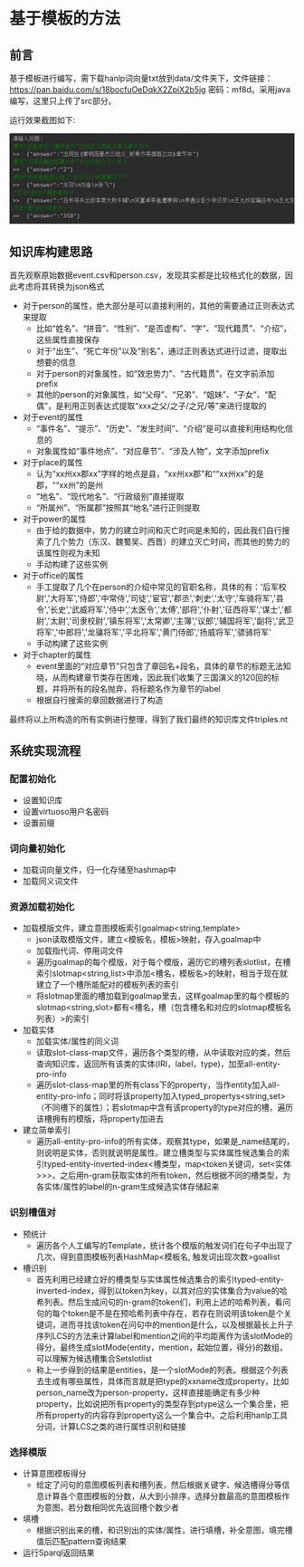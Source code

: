 # 基于模板的方法

## 前言

基于模板进行编写，需下载hanlp词向量txt放到data/文件夹下，文件链接：https://pan.baidu.com/s/18bocfuOeDqkX2ZpiX2b5jg 密码：mf8d。采用java编写，这里只上传了src部分。

运行效果截图如下:

![example](example.jpg)

## 知识库构建思路

首先观察原始数据event.csv和person.csv，发现其实都是比较格式化的数据，因此考虑将其转换为json格式

- 对于person的属性，绝大部分是可以直接利用的，其他的需要通过正则表达式来提取
  - 比如“姓名”、“拼音”、“性别”、“是否虚构”、“字”、“现代籍贯”、“介绍”，这些属性直接保存
  - 对于“出生”、“死亡年份”以及“别名”，通过正则表达式进行过滤，提取出想要的信息
  - 对于person的对象属性，如“效忠势力”、“古代籍贯”，在文字前添加prefix
  - 其他的person的对象属性，如“父母”、“兄弟”、“姐妹”、“子女”、“配偶”，是利用正则表达式提取“xxx之父/之子/之兄/等”来进行提取的
- 对于event的属性
  - “事件名”、“提示”、“历史”、“发生时间”、“介绍”是可以直接利用结构化信息的
  - 对象属性如“事件地点”、“对应章节”、“涉及人物”，文字添加prefix
- 对于place的属性
  - 认为“xx州xx郡xx”字样的地点是县，“xx州xx郡”和““xx州xx”的是郡，““xx州”的是州
  - “地名”、“现代地名”、“行政级别”直接提取
  - “所属州”、“所属郡”按照其“地名”进行正则提取
- 对于power的属性
  - 由于给的数据中，势力的建立时间和灭亡时间是未知的，因此我们自行搜索了几个势力（东汉、魏蜀吴、西晋）的建立灭亡时间，而其他的势力的该属性则视为未知
  - 手动构建了这些实例
- 对于office的属性
  - 手工提取了几个在person的介绍中常见的官职名称，具体的有：'后军校尉','大将军','侍郎','中常侍','司徒','宦官','郡丞','刺史','太守','车骑将军','县令','长史','武威将军','侍中','太医令','太傅','部将','仆射','征西将军','谋士','都尉','太尉','司隶校尉','镇东将军','太常卿','主簿','议郎','辅国将军','副将','武卫将军','中郎将','龙骧将军','平北将军','黄门侍郎','扬威将军','骠骑将军'
  - 手动构建了这些实例
- 对于chapter的属性
  - event里面的“对应章节”只包含了章回名+段名，具体的章节的标题无法知晓，从而构建章节类存在困难，因此我们收集了三国演义的120回的标题，并将所有的段名抛弃，将标题名作为章节的label
  - 根据自行搜索的章回数据进行了构造

最终将以上所构造的所有实例进行整理，得到了我们最终的知识库文件triples.nt

## 系统实现流程

### 配置初始化
- 设置知识库
- 设置virtuoso用户名密码
- 设置前缀

### 词向量初始化
- 加载词向量文件，归一化存储至hashmap中
- 加载同义词文件

### 资源加载初始化
- 加载模版文件，建立意图模板索引goalmap<string,template>
  - json读取模版文件，建立<模板名，模板>映射，存入goalmap中
  - 加载指代词、停用词文件
  - 遍历goalmap的每个模版，对于每个模版，遍历它的槽列表slotlist，在槽索引slotmap<string,list<string>>中添加<槽名，模板名>的映射，相当于现在就建立了一个槽所能配对的模板列表的索引
  - 将slotmap里面的槽加载到goalmap里去，这样goalmap里的每个模板的slotmap<string,slot>都有<槽名，槽（包含槽名和对应的slotmap模板名列表）>的索引
- 加载实体
  - 加载实体/属性的同义词
  - 读取slot-class-map文件，遍历各个类型的槽，从中读取对应的类，然后查询知识库，返回所有该类的实体(IRI，label，type)，加至all-entity-pro-info
  - 遍历slot-class-map里的所有class下的property，当作entity加入all-entity-pro-info；同时将该property加入typed_propertys<string,set<entity>>（不同槽下的属性）；若slotmap中含有该property的type对应的槽，遍历该槽拥有的模版，将property加进去
- 建立简单索引
  - 遍历all-entity-pro-info的所有实体，观察其type，如果是_name结尾的，则说明是实体，否则就说明是属性。建立槽类型与实体属性候选集合的索引typed-entity-inverted-index<槽类型，map<token关键词，set<实体>>>。之后用n-gram获取实体的所有token，然后根据不同的槽类型，为各实体/属性的label的n-gram生成候选实体存储起来

### 识别槽值对
- 预统计
  - 遍历各个人工编写的Template，统计各个模版的触发词们在句子中出现了几次，得到意图模板列表HashMap<模板名, 触发词出现次数>goallist
- 槽识别
  - 首先利用已经建立好的槽类型与实体属性候选集合的索引typed-entity-inverted-index，得到以token为key，以其对应的实体集合为value的哈希列表。然后生成问句的n-gram的token们，利用上述的哈希列表，看问句的每个token是不是在预哈希列表中存在，若存在则说明该token是个关键词，进而寻找该token在问句中的mention是什么，以及根据最长上升子序列LCS的方法来计算label和mention之间的平均距离作为该slotMode的得分，最终生成slotMode{entity，mention，起始位置，得分}的数组，可以理解为候选槽集合Set<Slot>slotlist
  - 称上一步得到的结果是entities，是一个slotMode的列表。根据这个列表去生成有哪些属性，具体而言就是把type的xxname改成property，比如person_name改为person-property，这样直接能确定有多少种property，比如说把所有property的类型存到ptype这么一个集合里，把所有property的内容存到property这么一个集合中。之后利用hanlp工具分词，计算LCS之类的进行属性识别和链接

### 选择模版
- 计算意图模板得分
  - 给定了问句的意图模板列表和槽列表，然后根据关键字、候选槽得分等信息计算各个意图模板的分数，从大到小排序，选择分数最高的意图模板作为意图，若分数相同优先返回槽个数少者
- 填槽
  - 根据识别出来的槽，和识别出的实体/属性，进行填槽，补全意图，填完槽值后匹配pattern查询结果
- 运行Sparql返回结果